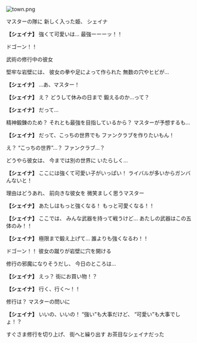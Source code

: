 
![town.png](../images/backgrounds/town.png)

マスターの隊に
新しく入った姫、
シェイナ

**【シェイナ】**
強くて可愛いは…
最強ーーーッ！！

ドゴーン！！

武術の修行中の彼女

堅牢な岩壁には、
彼女の拳や足によって作られた
無数の穴やヒビが…

**【シェイナ】**
…あ、マスター！

**【シェイナ】**
え？
どうして休みの日まで
鍛えるのか…って？

**【シェイナ】**
だって…

精神鍛錬のため？
それとも最強を目指しているから？
マスターが予想するも…

**【シェイナ】**
だって、こっちの世界でも
ファンクラブを作りたいもん！

え？
“こっちの世界”…？
ファンクラブ…？

どうやら彼女は、
今までは別の世界に
いたらしく…

**【シェイナ】**
ここには強くて可愛い子がいっぱい！
ライバルが多いからガンバんないと！

理由はどうあれ、
前向きな彼女を
微笑ましく思うマスター

**【シェイナ】**
あたしはもっと強くなる！
もっと可愛くなる！！

**【シェイナ】**
ここでは、
みんな武器を持って戦うけど…
あたしの武器はこの五体のみ！！

**【シェイナ】**
極限まで鍛え上げて…
誰よりも強くなるわ！！

ドゴーン！！
彼女の蹴りが岩壁に穴を開ける

修行の邪魔になりそうだし、
今日のところは…

**【シェイナ】**
えっ？
街にお買い物！？

**【シェイナ】**
行く、行く～！！

修行は？
マスターの問いに

**【シェイナ】**
いいの、いいの！
“強い”も大事だけど、
“可愛い”も大事でしょ！？

すぐさま修行を切り上げ、
街へと繰り出す
お茶目なシェイナだった